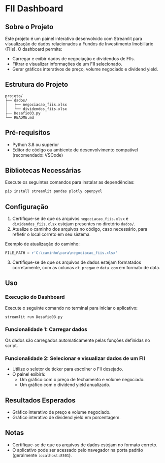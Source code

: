 # FII Dashboard

## Sobre o Projeto
Este projeto é um painel interativo desenvolvido com Streamlit para visualização de dados relacionados a Fundos de Investimento Imobiliário (FIIs). O dashboard permite:

- Carregar e exibir dados de negociação e dividendos de FIIs.
- Filtrar e visualizar informações de um FII selecionado.
- Gerar gráficos interativos de preço, volume negociado e dividend yield.

## Estrutura do Projeto
```
projeto/
├── dados/
│   ├── negociacao_fiis.xlsx
│   └── dividendos_fiis.xlsx
├── Desafio03.py
└── README.md
```

## Pré-requisitos
- Python 3.8 ou superior
- Editor de código ou ambiente de desenvolvimento compatível (recomendado: VSCode)

## Bibliotecas Necessárias
Execute os seguintes comandos para instalar as dependências:

```bash
pip install streamlit pandas plotly openpyxl
```

## Configuração
1. Certifique-se de que os arquivos `negociacao_fiis.xlsx` e `dividendos_fiis.xlsx` estejam presentes no diretório `dados/`.
2. Atualize o caminho dos arquivos no código, caso necessário, para refletir o local correto em seu sistema.

Exemplo de atualização do caminho:
```python
FILE_PATH = r'C:\caminho\para\negociacao_fiis.xlsx'
```

3. Certifique-se de que os arquivos de dados estejam formatados corretamente, com as colunas `dt_pregao` e `data_com` em formato de data.

## Uso
### Execução do Dashboard
Execute o seguinte comando no terminal para iniciar o aplicativo:

```bash
streamlit run Desafio03.py
```

### Funcionalidade 1: Carregar dados
Os dados são carregados automaticamente pelas funções definidas no script.

### Funcionalidade 2: Selecionar e visualizar dados de um FII
- Utilize o seletor de ticker para escolher o FII desejado.
- O painel exibirá:
  - Um gráfico com o preço de fechamento e volume negociado.
  - Um gráfico com o dividend yield anualizado.

## Resultados Esperados
- Gráfico interativo de preço e volume negociado.
- Gráfico interativo de dividend yield em porcentagem.

## Notas
- Certifique-se de que os arquivos de dados estejam no formato correto.
- O aplicativo pode ser acessado pelo navegador na porta padrão (geralmente `localhost:8501`).